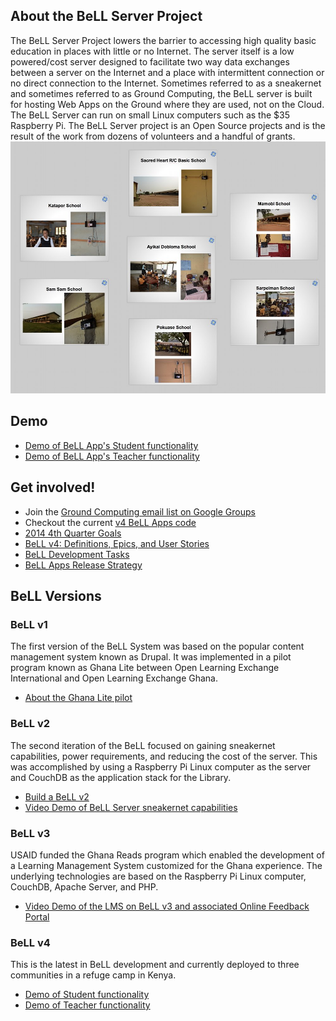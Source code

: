## About the BeLL Server Project
The BeLL Server Project lowers the barrier to accessing high quality basic education in places with little or no Internet.  The server itself is a low powered/cost server designed to facilitate two way data exchanges between a server on the Internet and a place with intermittent connection or no direct connection to the Internet. Sometimes referred to as a sneakernet and sometimes referred to as Ground Computing, the BeLL server is built for hosting Web Apps on the Ground where they are used, not on the Cloud. The BeLL Server can run on small Linux computers such as the $35 Raspberry Pi. The BeLL Server project is an Open Source projects and is the result of the work from dozens of volunteers and a handful of grants. ![BeLL Deployments in Ghana](ghana-reads-raspberry-pi-deployment.jpg)

## Demo
- [Demo of BeLL App's Student functionality](https://www.youtube.com/watch?v=Qubmi5kItY4)
- [Demo of BeLL App's Teacher functionality](https://www.youtube.com/watch?v=MQhYScTQqjE)


## Get involved!
- Join the [Ground Computing email list on Google Groups](https://groups.google.com/forum/#!overview)
- Checkout the current [v4 BeLL Apps code](https://github.com/bellserver/BeLL-Apps)
- [2014 4th Quarter Goals](https://docs.google.com/a/ole.org/document/d/1t6pBHHdwnGAir4KMTvK71sAx1DQrGPzFr0gKoMvMKk8/edit#heading=h.syurfk7coh9q)
- [BeLL v4: Definitions, Epics, and User Stories](https://docs.google.com/a/ole.org/document/d/1MzuQOJdniVaBP-LxaqOzT7Zs_KbFVYDVYZzhMUeYP4A/edit)
- [BeLL Development Tasks](https://docs.google.com/a/ole.org/spreadsheets/d/1CZe6kSW-FueFnWE4x77EPtd48xlX3TYUOMv3oUoU78o/edit#gid=148437065)
- [BeLL Apps Release Strategy](https://docs.google.com/a/ole.org/presentation/d/1rMg9EMBPVoGgFnmiSFsztR1nOW1lZAav7fFxRiGhzBk/edit#slide=id.g29f26c33e_00)

## BeLL Versions
### BeLL v1
The first version of the BeLL System was based on the popular content management system known as Drupal.  It was implemented in a pilot program known as Ghana Lite between Open Learning Exchange International and Open Learning Exchange Ghana.
- [About the Ghana Lite pilot](http://cms.oleghana.org/ghana-lite/)

### BeLL v2 
The second iteration of the BeLL focused on gaining sneakernet capabilities, power requirements, and reducing the cost of the server. This was accomplished by using a Raspberry Pi Linux computer as the server and CouchDB as the application stack for the Library.
- [Build a BeLL v2](BeLL-Ground-Server-Manual/README.md)
- [Video Demo of BeLL Server sneakernet capabilities](https://www.youtube.com/watch?v=aQWXaOVAJcQ)

### BeLL v3
USAID funded the Ghana Reads program which enabled the development of a Learning Management System customized for the Ghana experience. The underlying technologies are based on the Raspberry Pi Linux computer, CouchDB, Apache Server, and PHP.
- [Video Demo of the LMS on BeLL v3 and associated Online Feedback Portal](https://www.youtube.com/watch?v=2q-qUQCi6Hc)

### BeLL v4
This is the latest in BeLL development and currently deployed to three communities in a refuge camp in Kenya.
- [Demo of Student functionality](https://www.youtube.com/watch?v=Qubmi5kItY4)
- [Demo of Teacher functionality](https://www.youtube.com/watch?v=MQhYScTQqjE)


